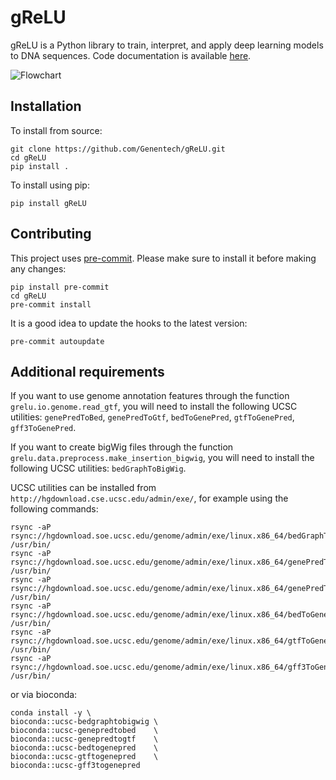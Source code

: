 # gReLU

gReLU is a Python library to train, interpret, and apply deep learning models to DNA sequences. Code documentation is available [here](https://genentech.github.io/gReLU/).

![Flowchart](media/flowchart.jpg)

## Installation

To install from source:

```shell
git clone https://github.com/Genentech/gReLU.git
cd gReLU
pip install .
```

To install using pip:

```shell
pip install gReLU
```

## Contributing

This project uses [pre-commit](https://pre-commit.com/). Please make sure to install it before making any changes:

```shell
pip install pre-commit
cd gReLU
pre-commit install
```

It is a good idea to update the hooks to the latest version:

```shell
pre-commit autoupdate
```

## Additional requirements

If you want to use genome annotation features through the function `grelu.io.genome.read_gtf`, you will need to install the following UCSC utilities: `genePredToBed`, `genePredToGtf`, `bedToGenePred`, `gtfToGenePred`, `gff3ToGenePred`.

If you want to create bigWig files through the function `grelu.data.preprocess.make_insertion_bigwig`, you will need to install the following UCSC utilities: `bedGraphToBigWig`.

UCSC utilities can be installed from `http://hgdownload.cse.ucsc.edu/admin/exe/`, for example using the following commands:

```shell
rsync -aP rsync://hgdownload.soe.ucsc.edu/genome/admin/exe/linux.x86_64/bedGraphToBigWig /usr/bin/
rsync -aP rsync://hgdownload.soe.ucsc.edu/genome/admin/exe/linux.x86_64/genePredToBed /usr/bin/
rsync -aP rsync://hgdownload.soe.ucsc.edu/genome/admin/exe/linux.x86_64/genePredToGtf /usr/bin/
rsync -aP rsync://hgdownload.soe.ucsc.edu/genome/admin/exe/linux.x86_64/bedToGenePred /usr/bin/
rsync -aP rsync://hgdownload.soe.ucsc.edu/genome/admin/exe/linux.x86_64/gtfToGenePred /usr/bin/
rsync -aP rsync://hgdownload.soe.ucsc.edu/genome/admin/exe/linux.x86_64/gff3ToGenePred /usr/bin/
```

or via bioconda:

```shell
conda install -y \
bioconda::ucsc-bedgraphtobigwig \
bioconda::ucsc-genepredtobed    \
bioconda::ucsc-genepredtogtf    \
bioconda::ucsc-bedtogenepred    \
bioconda::ucsc-gtftogenepred    \
bioconda::ucsc-gff3togenepred
```

